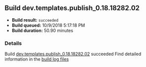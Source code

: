## Build dev.templates.publish_0.18.18282.02
- **Build result:** `succeeded`
- **Build queued:** 10/9/2018 5:17:18 PM
- **Build duration:** 50.90 minutes
### Details
Build [dev.templates.publish_0.18.18282.02](https://winappstudio.visualstudio.com/web/build.aspx?pcguid=a4ef43be-68ce-4195-a619-079b4d9834c2&builduri=vstfs%3a%2f%2f%2fBuild%2fBuild%2f26375) succeeded
Find detailed information in the [build log files](https://uwpctdiags.blob.core.windows.net/buildlogs/dev.templates.publish_0.18.18282.02_logs.zip)

